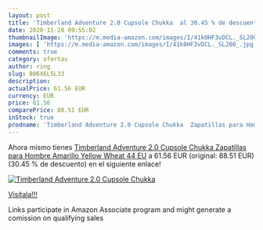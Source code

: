```yaml
---
layout: post
title: 'Timberland Adventure 2.0 Cupsole Chukka  al 30.45 % de descuento'
date: 2020-11-20 09:55:02
thumbnailImage: 'https://m.media-amazon.com/images/I/41k0HF3vDCL._SL200_.jpg'
images: [ 'https://m.media-amazon.com/images/I/41k0HF3vDCL._SL200_.jpg' ]
comments: true
category: ofertas
author: ring
slug: B06X6L5L33
description:
actualPrice: 61.56 EUR
currency: EUR
price: 61.56
comparePrice: 88.51 EUR
inStock: true
prodname: 'Timberland Adventure 2.0 Cupsole Chukka  Zapatillas para Hombre  Amarillo Yellow Wheat  44 EU'
---
```


Ahora mismo tienes [Timberland Adventure 2.0 Cupsole Chukka  Zapatillas para Hombre  Amarillo Yellow Wheat  44 EU](https://www.amazon.es/dp/B06X6L5L33/?tag=tolees-21) a 61.56 EUR (original: 88.51 EUR) (30.45 %  de descuento) en el siguiente enlace!

[![Timberland Adventure 2.0 Cupsole Chukka ](https://m.media-amazon.com/images/I/41k0HF3vDCL._SL200_.jpg)](https://www.amazon.es/dp/B06X6L5L33/?tag=tolees-21)

[Visítala!!!](https://www.amazon.es/dp/B06X6L5L33/?tag=tolees-21)

Links participate in Amazon Associate program and might generate a comission on qualifying sales
